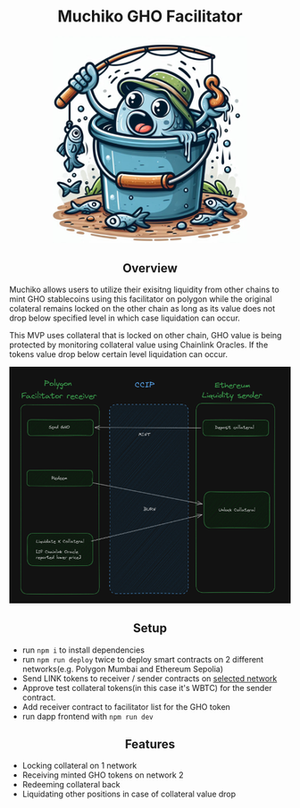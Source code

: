 
<p align="center text-center">
  <h1 align="center ">Muchiko GHO Facilitator</h1>
</p>

<p align="center">
  <img src="images/muchiko_cartoon.PNG" width="350">
</p>

<p align="center text-center">
  <h2 align="center ">Overview</h2>
</p>


Muchiko allows users to utilize their exisitng liquidity from other chains to mint GHO stablecoins 
using this facilitator on polygon while the original colateral remains locked on the other chain 
as long as its value does not drop below specified level in which case liquidation can occur.

This MVP uses collateral that is 
locked on other chain, GHO value is being protected by monitoring collateral value using  Chainlink Oracles.
If the tokens value drop below certain level liquidation can occur.


<p align="center">
  <img src="images/graph.PNG" width="800">
</p>


<p align="center text-center">
  <h2 align="center ">Setup</h2>
</p>

- run `npm i` to install dependencies
- run `npm run deploy` twice to deploy smart contracts on 2 different networks(e.g. Polygon Mumbai and Ethereum Sepolia)
- Send LINK tokens to receiver / sender contracts on [selected network](https://docs.chain.link/resources/link-token-contracts#mumbai-testnet)
- Approve test collateral tokens(in this case it's WBTC) for the sender contract.
- Add receiver contract to facilitator list for the GHO token
- run dapp frontend with `npm run dev`

<p align="center text-center">
  <h2 align="center ">Features</h2>
</p>

- Locking collateral on 1 network
- Receiving minted GHO tokens on network 2
- Redeeming collateral back
- Liquidating other positions in case of collateral value drop
